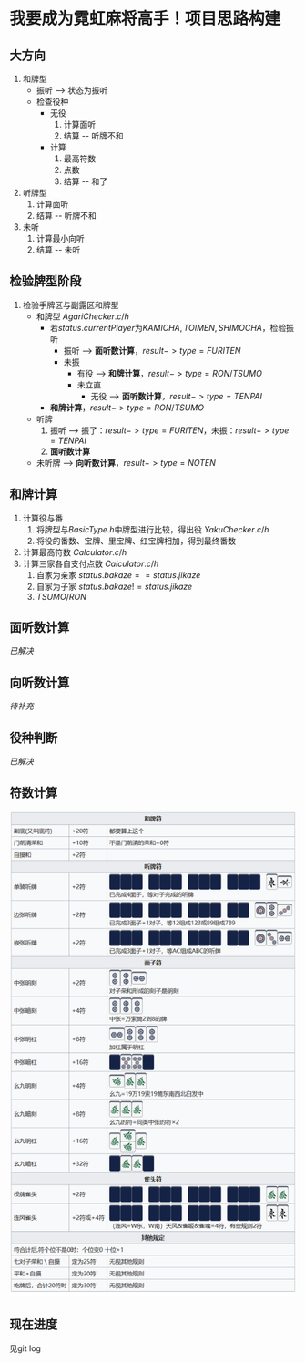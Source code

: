 # 我要成为霓虹麻将高手！项目思路构建

## 大方向

1. 和牌型 
   - 振听 --> 状态为振听
   - 检查役种
      - 无役
        1. 计算面听
        2. 结算 -- 听牌不和
      - 计算
         1. 最高符数
         2. 点数
         3. 结算 -- 和了
2. 听牌型
   1. 计算面听
   2. 结算 -- 听牌不和
3. 未听
   1. 计算最小向听
   2. 结算 -- 未听

## 检验牌型阶段

1. 检验手牌区与副露区和牌型
   - 和牌型 $AgariChecker.c/h$
      - 若$status.currentPlayer$为$KAMICHA, TOIMEN, SHIMOCHA$，检验振听
         - 振听 --> **面听数计算**，$result->type = FURITEN$
         - 未振
            - 有役 --> **和牌计算**，$result->type = RON/TSUMO$
            - 未立直
               - 无役 --> **面听数计算**，$result->type = TENPAI$
      - **和牌计算**，$result->type = RON/TSUMO$
   - 听牌
      1. 振听 --> 振了：$result->type = FURITEN$，未振：$result->type = TENPAI$
      2. **面听数计算**
   - 未听牌 --> **向听数计算**，$result->type = NOTEN$

## 和牌计算

1. 计算役与番
   1. 将牌型与$BasicType.h$中牌型进行比较，得出役 $YakuChecker.c/h$
   2. 将役的番数、宝牌、里宝牌、红宝牌相加，得到最终番数
2. 计算最高符数 $Calculator.c/h$
3. 计算三家各自支付点数 $Calculator.c/h$
   1. 自家为亲家 $status.bakaze == status.jikaze$
   2. 自家为子家 $status.bakaze != status.jikaze$
   3. $TSUMO/RON$

## 面听数计算

*已解决*

## 向听数计算

*待补充*

## 役种判断

*已解决*

## 符数计算

![Alt text](image.png)

## 现在进度

见git log